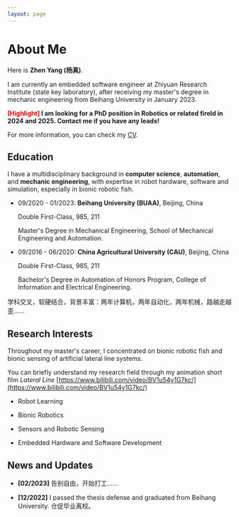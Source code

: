```yaml
---
layout: page
---
```


# About Me


Here is **Zhen Yang (杨真)**.

I am currently an embedded software engineer at Zhiyuan Research Institute (state key laboratory), after receiving my master's degree in mechanic engineering from Beihang University in January 2023.

**<font color='red'> [Highlight] </font> I am looking for a PhD position in Robotics or related fireld in 2024 and 2025. Contact me if you have any leads!**

For more information, you can check my [CV](/file/CV-Zhen%20Yang-online.pdf).

## Education


I have a multidisciplinary background in **computer science**, **automation**, and **mechanic engineering**, with expertise in robot hardware, software and simulation, especially in bionic robotic fish.

- 09/2020 - 01/2023: **Beihang University (BUAA)**, Beijing, China 

    Double First-Class, 985, 211

    Master's Degree in Mechanical Engineering, School of Mechanical Engineering and Automation.

- 09/2016 - 06/2020: **China Agricultural University (CAU)**, Beijing, China 

    Double First-Class, 985, 211

    Bachelor's Degree in Automation of Honors Program, College of Information and Electrical Engineering.

学科交叉，软硬结合，背景丰富：两年计算机，两年自动化，两年机械，路越走越歪……

## Research Interests


Throughout my master's career, I concentrated on bionic robotic fish and bionic sensing of artificial lateral line systems. 

You can briefly understand my research field through my animation short film *Lateral Line*
[https://www.bilibili.com/video/BV1u54y1G7kc/](https://www.bilibili.com/video/BV1u54y1G7kc/)

- Robot Learning
  
- Bionic Robotics

- Sensors and Robotic Sensing

- Embedded Hardware and Software Development

## News and Updates

- **[02/2023]** 告别自由，开始打工……

- **[12/2022]** I passed the thesis defense and graduated from Beihang University. 仓促毕业离校。
